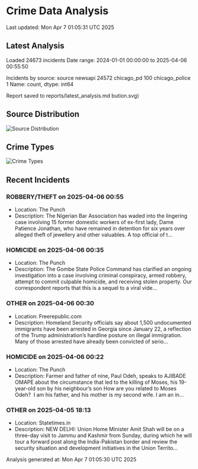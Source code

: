 # Crime Data Analysis
Last updated: Mon Apr  7 01:05:31 UTC 2025

## Latest Analysis

Loaded 24673 incidents
Date range: 2024-01-01 00:00:00 to 2025-04-06 00:55:50

Incidents by source:
source
newsapi           24572
chicago_pd          100
chicago_police        1
Name: count, dtype: int64

Report saved to reports/latest_analysis.md
bution.svg)

## Source Distribution
![Source Distribution](images/source_distribution.svg)

## Crime Types
![Crime Types](images/crime_types.svg)

## Recent Incidents

### ROBBERY/THEFT on 2025-04-06 00:55
- Location: The Punch
- Description: The Nigerian Bar Association has waded into the lingering case involving 15 former domestic workers of ex-first lady, Dame Patience Jonathan, who have remained in detention for six years over alleged theft of jewellery and other valuables. A top official of t…


### HOMICIDE on 2025-04-06 00:35
- Location: The Punch
- Description: The Gombe State Police Command has clarified an ongoing investigation into a case involving criminal conspiracy, armed robbery, attempt to commit culpable homicide, and receiving stolen property. Our correspondent reports that this is a sequel to a viral vide…


### OTHER on 2025-04-06 00:30
- Location: Freerepublic.com
- Description: Homeland Security officials say about 1,500 undocumented immigrants have been arrested in Georgia since January 22, a reflection of the Trump administration’s hardline posture on illegal immigration. Many of those arrested have already been convicted of serio…


### HOMICIDE on 2025-04-06 00:22
- Location: The Punch
- Description: Farmer and father of nine, Paul Odeh, speaks to AJIBADE OMAPE about the circumstance that led to the killing of Moses, his 19-year-old son by his neighbour’s son How are you related to Moses Odeh?  I am his father, and his mother is my second wife. I am an in…


### OTHER on 2025-04-05 18:13
- Location: Statetimes.in
- Description: NEW DELHI: Union Home Minister Amit Shah will be on a three-day visit to Jammu and Kashmir from Sunday, during which he will tour a forward post along the India-Pakistan border and review the security situation and development initiatives in the Union Territo…

Analysis generated at: Mon Apr  7 01:05:30 UTC 2025
